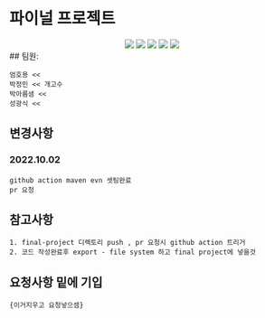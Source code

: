 # 파이널 프로젝트

<div align=center>
	<img src="https://img.shields.io/badge/kubernetes-326CE5.svg?style=for-the-badge&logo=kubernetes&logoColor=white">
	<img src="https://img.shields.io/badge/spring-%236DB33F.svg?style=for-the-badge&logo=spring&logoColor=white">
	<img src="https://img.shields.io/badge/mysql-4479A1.svg?style=for-the-badge&logo=mysql&logoColor=white">
	<img src="https://img.shields.io/badge/github%20actions-2088FF.svg?style=for-the-badge&logo=githubactions&logoColor=white">
	<img src="https://img.shields.io/badge/html5-E34F26.svg?style=for-the-badge&logo=html5&logoColor=white">
	
	
	
</div>
## 팀원:
	
	엄호용 << 
  	박정민 << 개고수
  	박아름샘 << 
  	성광식 <<


## 변경사항
### 2022.10.02 

	github action maven evn 셋팅완료
	pr 요청 
	
## 참고사항

	1. final-project 디렉토리 push , pr 요청시 github action 트리거
	2. 코드 작성완료후 export - file system 하고 final project에 넣을것 

## 요청사항 밑에 기입 

	{이거지우고 요청넣으셈} 
	

